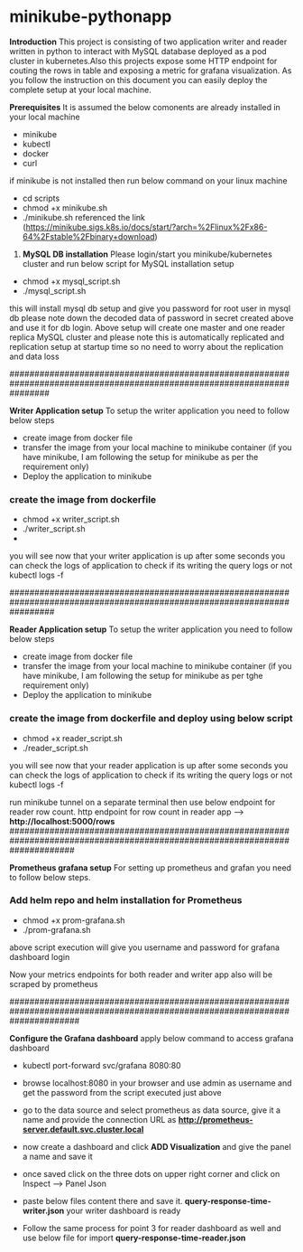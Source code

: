 # minikube-pythonapp
**Introduction**
This project is consisting of two application writer and reader written in python to interact with MySQL database deployed as a pod cluster in kubernetes.Also this projects expose some HTTP endpoint for couting the rows in table and exposing a metric for grafana visualization.
As you follow the instruction on this document you can easily deploy the complete setup at your local machine.

**Prerequisites**
It is assumed the below comonents are already installed in your local machine
- minikube
- kubectl
- docker
- curl
  
if minikube is not installed then run below command on your linux machine

- cd scripts
- chmod +x minikube.sh
- ./minikube.sh
referenced the link (https://minikube.sigs.k8s.io/docs/start/?arch=%2Flinux%2Fx86-64%2Fstable%2Fbinary+download)
1) **MySQL DB installation**
Please login/start you minikube/kubernetes cluster and run below script for MySQL installation setup

- chmod +x mysql_script.sh
- ./mysql_script.sh

this will install mysql db setup and give you password for root user in mysql db please note down the decoded data of password in secret created above and use it for db login.
Above setup will create one master and one reader replica MySQL cluster and please note this is automatically replicated and replication setup at startup time so no need to worry about the replication and data loss

########################################################################################################################
 
 **Writer Application setup**
To setup the writer application you need to follow below steps
- create image from docker file
- transfer the image from your local machine to minikube container (if you have minikube, I am following the setup for minikube as per the requirement only)
- Deploy the application to minikube

### create the image from dockerfile ###
- chmod +x writer_script.sh
- ./writer_script.sh
- 
you will see now that your writer application is up after some seconds
you can check the logs of application to check if its writing the query logs or not
kubectl logs -f <writer-app pod name> 

 #########################################################################################################################
 
 **Reader Application setup**
To setup the writer application you need to follow below steps
- create image from docker file
- transfer the image from your local machine to minikube container (if you have minikube, I am following the setup for minikube as per tghe requirement only)
- Deploy the application to minikube

### create the image from dockerfile and deploy using below script ###
- chmod +x reader_script.sh
- ./reader_script.sh

you will see now that your reader application is up after some seconds
you can check the logs of application to check if its writing the query logs or not
kubectl logs -f <reader-app pod name>

run minikube tunnel on a separate terminal then use below endpoint for reader row count.
http endpoint for row count in reader app --> **http://localhost:5000/rows**
#############################################################################################################################

 **Prometheus grafana setup**
For setting up prometheus and grafan you need to follow below steps.

### Add helm repo and helm installation for Prometheus ###
- chmod +x prom-grafana.sh
- ./prom-grafana.sh

 above script execution will give you username and password for grafana dashboard login

Now your metrics endpoints for both reader and writer app also will be scraped by prometheus

##############################################################################################################################

**Configure the Grafana dashboard**
apply below command to access grafana dashboard
- kubectl port-forward svc/grafana 8080:80

- browse localhost:8080 in your browser and use admin as username and get the password from the script executed just above
- go to the data source and select prometheus as data source, give it a name and provide the connection URL as **http://prometheus-server.default.svc.cluster.local**
- now create a dashboard and click **ADD Visualization** and give the panel a name and save it
- once saved click on the three dots on upper right corner and click on Inspect --> Panel Json
- paste below files content there and save it.
  **query-response-time-writer.json**
  your writer dashboard is ready
- Follow the same process for point 3 for reader dashboard as well and use below file for import
  **query-response-time-reader.json**

